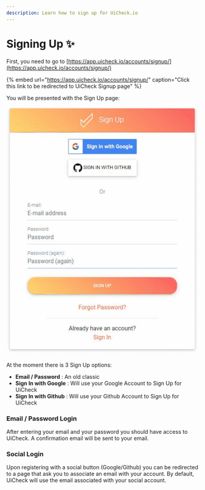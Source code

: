 ```yaml
---
description: Learn how to sign up for UiCheck.io
---
```


# Signing Up ✨

First, you need to go to [https://app.uicheck.io/accounts/signup/](https://app.uicheck.io/accounts/signup/)

{% embed url="https://app.uicheck.io/accounts/signup/" caption="Click this link to be redirected to UiCheck Signup page" %}

You will be presented with the Sign Up page:

![fill out your infos &#x1F431;&#x200D;&#x1F464;](../.gitbook/assets/chrome-capture.gif)

At the moment there is 3 Sign Up options:

* **Email / Password** : An old classic
* **Sign In with Google** : Will use your Google Account to Sign Up for UiCheck
* **Sign In with Github** : Will use your Github Account to Sign Up for UiCheck

### Email / Password Login

After entering your email and your password you should have access to UiCheck. A confirmation email will be sent to your email. 

### Social Login

Upon registering with a social button \(Google/Github\) you can be redirected to a page that ask you to associate an email with your account. By default, UiCheck will use the email associated with your social account.

